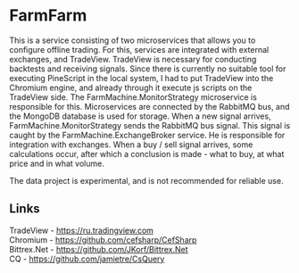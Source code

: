 # FarmFarm

This is a service consisting of two microservices that allows you to configure offline trading. For this, services are integrated with external exchanges, and TradeView. TradeView is necessary for conducting backtests and receiving signals. Since there is currently no suitable tool for executing PineScript in the local system, I had to put TradeView into the Chromium engine, and already through it execute js scripts on the TradeView side. The FarmMachine.MonitorStrategy microservice is responsible for this. Microservices are connected by the RabbitMQ bus, and the MongoDB database is used for storage. When a new signal arrives, FarmMachine.MonitorStrategy sends the RabbitMQ bus signal. This signal is caught by the FarmMachine.ExchangeBroker service. He is responsible for integration with exchanges. When a buy / sell signal arrives, some calculations occur, after which a conclusion is made - what to buy, at what price and in what volume.

The data project is experimental, and is not recommended for reliable use.

## Links
TradeView - https://ru.tradingview.com
<br>
Chromium - https://github.com/cefsharp/CefSharp
<br>
Bittrex.Net - https://github.com/JKorf/Bittrex.Net
<br>
CQ - https://github.com/jamietre/CsQuery
